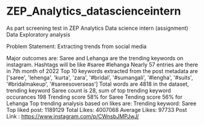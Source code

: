 # ZEP_Analytics_datascienceintern
As part screening test in ZEP Analytics Data science intern (assignment) Data Exploratory analysis

Problem Statement: Extracting trends from social media

Major outcomes are:
Saree and Lehanga are the trending keywords on instagram. Hashtags will be like #saree #lehanga
Nearly 57 entries are there in 7th month of 2022
Top 10 keywords extracted from the post metadata are ['saree', 'lehenga', 'kurta', 'zara', '#bridal', '#sumangali', '#lengha', '#suits', '#bridalmakeup', '#sareesoverseas']
Total words are 4818 in the dataset, trending keyword Saree count is 28, sum of top trending keyword occurances 198
Trending score 58% for Saree
Tending score 56% for Lehanga
Top trending analysis based on likes are:
Trending keyword: Saree
Top liked post: 1189129
Total Likes: 4007068
Average Likes: 97733
Post Link : https://www.instagram.com/p/CWnsbJMPJwJ/
